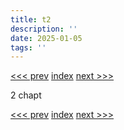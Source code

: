 ```yaml
---
title: t2
description: ''
date: 2025-01-05
tags: ''
---
```

[<<< prev](/stories/starts_1) [index](/stories/starts) [next >>>](/stories/starts_2)

2 chapt

[<<< prev](/stories/starts_1) [index](/stories/starts) [next >>>](/stories/starts_2)
